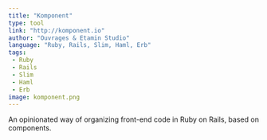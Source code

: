 ```yaml
---
title: "Komponent"
type: tool
link: "http://komponent.io"
author: "Ouvrages & Etamin Studio"
language: "Ruby, Rails, Slim, Haml, Erb"
tags:
 - Ruby
 - Rails
 - Slim
 - Haml
 - Erb
image: komponent.png
---
```


An opinionated way of organizing front-end code in Ruby on Rails, based on components.

